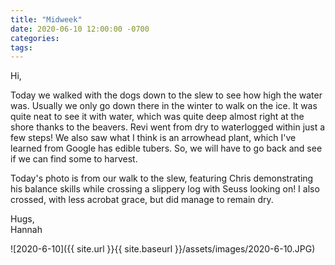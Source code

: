 ```yaml
---
title: "Midweek"
date: 2020-06-10 12:00:00 -0700
categories:
tags:
---
```


Hi,

Today we walked with the dogs down to the slew to see how high the water was. Usually we only go down there in the winter to walk on the ice. It was quite neat to see it with water, which was quite deep almost right at the shore thanks to the beavers. Revi went from dry to waterlogged within just a few steps! We also saw what I think is an arrowhead plant, which I've learned from Google has edible tubers. So, we will have to go back and see if we can find some to harvest. 

Today's photo is from our walk to the slew, featuring Chris demonstrating his balance skills while crossing a slippery log with Seuss looking on! I also crossed, with less acrobat grace, but did manage to remain dry.

Hugs,<br />
Hannah

![2020-6-10]({{ site.url }}{{ site.baseurl }}/assets/images/2020-6-10.JPG)